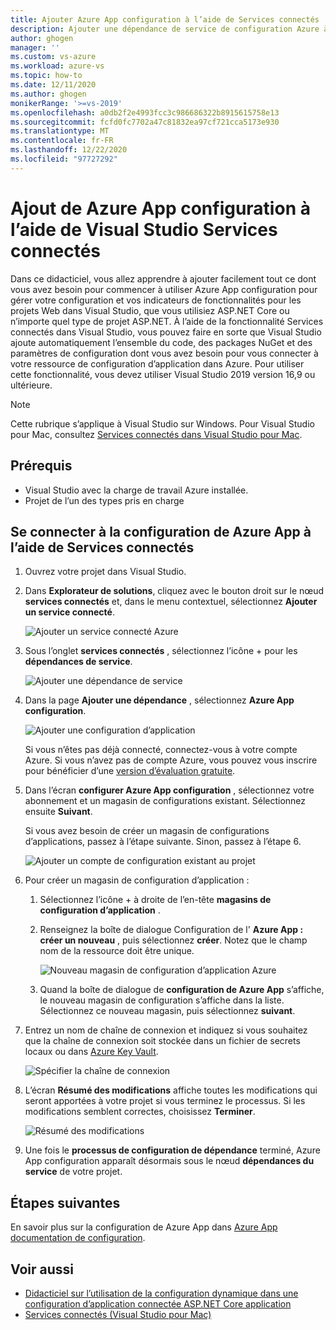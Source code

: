 ```yaml
---
title: Ajouter Azure App configuration à l’aide de Services connectés | Microsoft Docs
description: Ajouter une dépendance de service de configuration Azure à votre application à l’aide de Visual Studio Services connectés
author: ghogen
manager: ''
ms.custom: vs-azure
ms.workload: azure-vs
ms.topic: how-to
ms.date: 12/11/2020
ms.author: ghogen
monikerRange: '>=vs-2019'
ms.openlocfilehash: a0db2f2e4993fcc3c986686322b8915615758e13
ms.sourcegitcommit: fcfd0fc7702a47c81832ea97cf721cca5173e930
ms.translationtype: MT
ms.contentlocale: fr-FR
ms.lasthandoff: 12/22/2020
ms.locfileid: "97727292"
---
```

# <a name="adding-azure-app-configuration-by-using-visual-studio-connected-services"></a>Ajout de Azure App configuration à l’aide de Visual Studio Services connectés

Dans ce didacticiel, vous allez apprendre à ajouter facilement tout ce dont vous avez besoin pour commencer à utiliser Azure App configuration pour gérer votre configuration et vos indicateurs de fonctionnalités pour les projets Web dans Visual Studio, que vous utilisiez ASP.NET Core ou n’importe quel type de projet ASP.NET. À l’aide de la fonctionnalité Services connectés dans Visual Studio, vous pouvez faire en sorte que Visual Studio ajoute automatiquement l’ensemble du code, des packages NuGet et des paramètres de configuration dont vous avez besoin pour vous connecter à votre ressource de configuration d’application dans Azure. Pour utiliser cette fonctionnalité, vous devez utiliser Visual Studio 2019 version 16,9 ou ultérieure.

> [!NOTE]
> Cette rubrique s’applique à Visual Studio sur Windows. Pour Visual Studio pour Mac, consultez [Services connectés dans Visual Studio pour Mac](/visualstudio/mac/connected-services).

## <a name="prerequisites"></a>Prérequis

- Visual Studio avec la charge de travail Azure installée.
- Projet de l’un des types pris en charge

## <a name="connect-to-azure-app-configuration-using-connected-services"></a>Se connecter à la configuration de Azure App à l’aide de Services connectés

1. Ouvrez votre projet dans Visual Studio.

1. Dans **Explorateur de solutions**, cliquez avec le bouton droit sur le nœud **services connectés** et, dans le menu contextuel, sélectionnez **Ajouter un service connecté**.

    ![Ajouter un service connecté Azure](./media/vs-azure-tools-connected-services-storage/vs-2019/add-connected-service.png)

1. Sous l’onglet **services connectés** , sélectionnez l’icône + pour les **dépendances de service**.

    ![Ajouter une dépendance de service](./media/vs-azure-tools-connected-services-storage/vs-2019/connected-services-tab.png)

1. Dans la page **Ajouter une dépendance** , sélectionnez **Azure App configuration**.

    ![Ajouter une configuration d’application](./media/vs-azure-tools-connected-services-app-configuration/add-azure-app-configuration.png)

    Si vous n’êtes pas déjà connecté, connectez-vous à votre compte Azure. Si vous n’avez pas de compte Azure, vous pouvez vous inscrire pour bénéficier d’une [version d’évaluation gratuite](https://azure.microsoft.com/free/dotnet).

1. Dans l’écran **configurer Azure App configuration** , sélectionnez votre abonnement et un magasin de configurations existant. Sélectionnez ensuite **Suivant**.

    Si vous avez besoin de créer un magasin de configurations d’applications, passez à l’étape suivante. Sinon, passez à l’étape 6.

    ![Ajouter un compte de configuration existant au projet](./media/vs-azure-tools-connected-services-app-configuration/select-config-store.png)

1. Pour créer un magasin de configuration d’application :

   1. Sélectionnez l’icône + à droite de l’en-tête **magasins de configuration d’application** . 

   1. Renseignez la boîte de dialogue Configuration de l' **Azure App : créer un nouveau** , puis sélectionnez **créer**. Notez que le champ nom de la ressource doit être unique. 

       ![Nouveau magasin de configuration d’application Azure](./media/vs-azure-tools-connected-services-app-configuration/create-new-config-store.png)

   1. Quand la boîte de dialogue de **configuration de Azure App** s’affiche, le nouveau magasin de configuration s’affiche dans la liste. Sélectionnez ce nouveau magasin, puis sélectionnez **suivant**.

1. Entrez un nom de chaîne de connexion et indiquez si vous souhaitez que la chaîne de connexion soit stockée dans un fichier de secrets locaux ou dans [Azure Key Vault](/azure/key-vault).

   ![Spécifier la chaîne de connexion](./media/vs-azure-tools-connected-services-app-configuration/connection-string-app-config.png)

1. L’écran **Résumé des modifications** affiche toutes les modifications qui seront apportées à votre projet si vous terminez le processus. Si les modifications semblent correctes, choisissez **Terminer**.

   ![Résumé des modifications](./media/vs-azure-tools-connected-services-app-configuration/summary-of-changes-app-config.png)

1. Une fois le **processus de configuration de dépendance** terminé, Azure App configuration apparaît désormais sous le nœud **dépendances du service** de votre projet.

## <a name="next-steps"></a>Étapes suivantes

En savoir plus sur la configuration de Azure App dans [Azure App documentation de configuration](/azure/azure-app-configuration/overview).

## <a name="see-also"></a>Voir aussi

- [Didacticiel sur l’utilisation de la configuration dynamique dans une configuration d’application connectée ASP.NET Core application](/azure/azure-app-configuration/enable-dynamic-configuration-aspnet-core)
- [Services connectés (Visual Studio pour Mac)](/visualstudio/mac/connected-services)